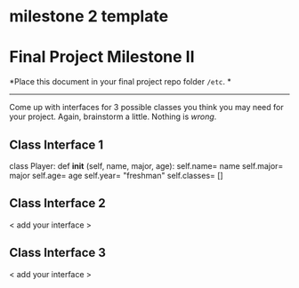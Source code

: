 milestone 2 template
======================================================================

# Final Project Milestone II

*Place this document in your final project repo folder `/etc`. *

***

Come up with interfaces for 3 possible classes you think you may need for your project. Again, brainstorm a little. Nothing is *wrong*.

## Class Interface 1

class Player:
  def __init__ (self, name, major, age):
    self.name= name
    self.major= major
    self.age= age
    self.year= "freshman"
    self.classes= []
  

## Class Interface 2

< add your interface >

## Class Interface 3

< add your interface >
